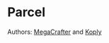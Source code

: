 # Parcel

Authors: [MegaCrafter](https://github.com/MegaCrafter) and [Koply](https://github.com/koply)

